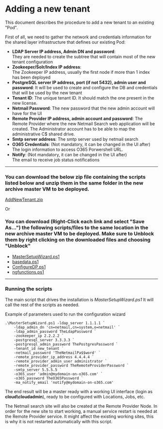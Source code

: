 # Adding a new tenant

This document describes the procedure to add a new tenant to an existing "Pod".  

First of all, we need to gather the network and credentials information for the shared layer infrastructure that defines our existing Pod:  

* **LDAP Server IP address, Admin DN and password**:  
    They are needed to create the subtree that will contain most of the new tenant configuration
* **Zookeeper/Solr/Index IP address**:  
    The Zookeeper IP address, usually the first node if more than 1 index has been deployed
* **PostgreSQL server IP address, port (if not 5432), admin user and password**:
    It will be used to create and configure the DB and credentials that will be used by the new tenant
* **Tenant ID**: 
    The unique tenant ID. It should match the one present in the new license.  
* **Netmail Password**: 
    The new password that the new admin account will have for the UI
* **Remote Provider IP address, admin account and password**:
    The Remote Provider where the new Netmail Search web application will be created.  The Administrator account has to be able to map the administrative C$ shared drive.
* **Smtp server address**: The smtp server used by netmail search
* **O365 Credentials**: (Not mandatory, it can be changed in the UI after)  
    The login information to access O365 Porwershell URL.
* **Notify**: (Not mandatory, it can be changed in the UI after)  
    The email to receive job status notifications

---

### You can download the below zip file containing the scripts listed below and unzip them in the same folder in the new archive master VM to be deployed.

<a href="https://bitbucket.netmail.com/projects/PUB/repos/deployments/raw/scripts/AddNewTenant/AddNewTenant.zip" target="_blank">AddNewTenant.zip</a>

Or


### You can download (Right-Click each link and select "Save As...") the following scripts/files to the same location in the new archive master VM to be deployed.  Make sure to Unblock them by right clicking on the downloaded files and choosing "Unblock"

* <a href="https://bitbucket.netmail.com/projects/PUB/repos/deployments/raw/scripts/MasterSetupWizard.ps1" target="_blank">MasterSetupWizard.ps1</a>
* <a href="https://bitbucket.netmail.com/projects/PUB/repos/deployments/raw/scripts/basedata.ps1" target="_blank">basedata.ps1</a>
* <a href="https://bitbucket.netmail.com/projects/PUB/repos/deployments/raw/scripts/ConfigureDP.ps1" target="_blank">ConfigureDP.ps1</a>
* <a href="https://bitbucket.netmail.com/projects/PUB/repos/deployments/raw/scripts/ngfunctions.ps1" target="_blank">ngfunctions.ps1</a>

---

### Running the scripts
The main script that drives the installation is *MasterSetupWizard.ps1*
It will call the rest of the scripts as needed.

Example of parameters used to run the configuration wizard 
```
.\MasterSetupWizard.ps1 -ldap_server 1.1.1.1 `
    -ldap_admin_dn 'cn=netmail,cn=system,o=netmail' `
    -ldap_admin_password TheLdapPassword `
    -zookeeper_ip 2.2.2.2 `
    -postgresql_server 3.3.3.3 `
    -postgresql_admin_password ThePostgresPassword `
    -tenant_id new_tenant `
    -netmail_password 'TheNetmailPa$$word' `
    -remote_provider_ip_address 4.4.4.4 `
    -remote_provider_admin_user administrator `
    -remote_provider_password TheRemoteProviderPassword `
    -smtp_server 5.5.5.5 `
    -o365_user 'admin@mydomain-on-o365.com' `
    -o365_password TheO365Password `
    -ma_notify_email 'notify@mydomain-on-o365.com'

```

The end result will be a master ready with a working UI interface (login as **cloud\cloudadmin**), ready to be configured with Locations, Jobs, etc.  


The Netmail search site will also be created at the Remote Provider Node.  In order for the new site to start working, a manual service restart is needed at the Remote Provider service.  It might affect the existing working sites, this is why it is not restarted automatically with this script.